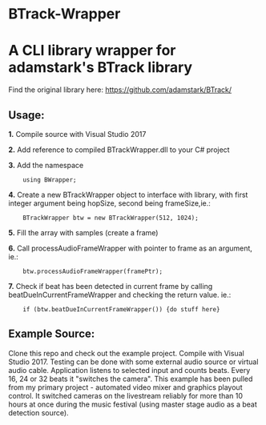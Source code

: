 # BTrack-Wrapper
A CLI library wrapper for adamstark's BTrack library
====================================================

Find the original library here: https://github.com/adamstark/BTrack/

Usage:
---------------
**1.** Compile source with Visual Studio 2017

**2.** Add reference to compiled BTrackWrapper.dll to your C# project

**3.** Add the namespace

		using BWrapper; 

**4.** Create a new BTrackWrapper object to interface with library, with first integer argument being hopSize, second being frameSize,ie.: 

		BTrackWrapper btw = new BTrackWrapper(512, 1024); 

**5.** Fill the array with samples (create a frame)

**6.** Call processAudioFrameWrapper with pointer to frame as an argument, ie.: 

		btw.processAudioFrameWrapper(framePtr);

**7.** Check if beat has been detected in current frame by calling beatDueInCurrentFrameWrapper and checking the return value. ie.: 

		if (btw.beatDueInCurrentFrameWrapper()) {do stuff here} 

Example Source:
---------------
Clone this repo and check out the example project. Compile with Visual Studio 2017.
Testing can be done with some external audio source or virtual audio cable.
Application listens to selected input and counts beats. Every 16, 24 or 32 beats it "switches the camera".
This example has been pulled from my primary project - automated video mixer and graphics playout control.
It switched cameras on the livestream reliably for more than 10 hours at once during the music festival (using master stage audio as a beat detection source).